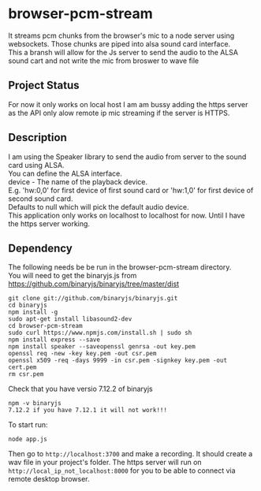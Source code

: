# browser-pcm-stream

It streams pcm chunks from the browser's mic to a node server using websockets. Those chunks are piped into alsa sound card interface.<br>
This a bransh will allow for the Js server to send the audio to the ALSA sound cart and not write the mic from broswer to wave file<br>
## Project Status
For now it only works on local host I am am bussy adding the https server as the API only alow remote ip mic streaming if the server is HTTPS.<br>
## Description
I am using the Speaker library to send the audio from server to the sound card using ALSA.<br>
You can define the ALSA interface.<br>
device - The name of the playback device.<br> 
E.g. 'hw:0,0' for first device of first sound card or 'hw:1,0' for first device of second sound card.<br> 
Defaults to null which will pick the default audio device.<br>
This application only works on localhost to localhost for now. Until I have the https server working.
## Dependency
The following needs be be run in the browser-pcm-stream directory.<br>
You will need to get the binaryjs.js from https://github.com/binaryjs/binaryjs/tree/master/dist

    git clone git://github.com/binaryjs/binaryjs.git
    cd binaryjs
    npm install -g
    sudo apt-get install libasound2-dev
    cd browser-pcm-stream
    sudo curl https://www.npmjs.com/install.sh | sudo sh
    npm install express --save
    npm install speaker --saveopenssl genrsa -out key.pem
    openssl req -new -key key.pem -out csr.pem
    openssl x509 -req -days 9999 -in csr.pem -signkey key.pem -out cert.pem
    rm csr.pem
 Check that you have versio 7.12.2 of binaryjs
 
    npm -v binaryjs
    7.12.2 if you have 7.12.1 it will not work!!!
To start run:

    node app.js

Then go to `http://localhost:3700` and make a recording. It should create a wav file in your project's folder.
The https server will run on `http://local_ip_not_localhost:8000` for you to be able to connect via remote desktop browser.
